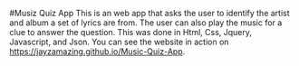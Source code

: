 #Musiz Quiz App
This is an web app that asks the user to identify the artist and album a set of lyrics are from. The user can also play the music for a clue to answer the question. This was done in Html, Css, Jquery, Javascript, and Json. You can see the website in action on https://jayzamazing.github.io/Music-Quiz-App. 
